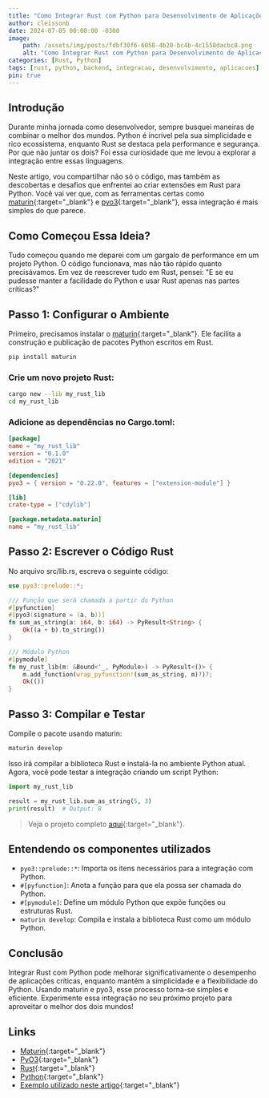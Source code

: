 ```yaml
---
title: "Como Integrar Rust com Python para Desenvolvimento de Aplicações"
author: cleissonb
date: 2024-07-05 00:00:00 -0300
image: 
    path: /assets/img/posts/fdbf30f6-6058-4b20-bc4b-4c1558dacbc8.png
    alt: "Como Integrar Rust com Python para Desenvolvimento de Aplicações"
categories: [Rust, Python]
tags: [rust, python, backend, integracao, desenvolvimento, aplicacoes]
pin: true
---
```


## Introdução

Durante minha jornada como desenvolvedor, sempre busquei maneiras de combinar o melhor dos mundos. Python é incrível pela sua simplicidade e rico ecossistema, enquanto Rust se destaca pela performance e segurança. Por que não juntar os dois? Foi essa curiosidade que me levou a explorar a integração entre essas linguagens.

Neste artigo, vou compartilhar não só o código, mas também as descobertas e desafios que enfrentei ao criar extensões em Rust para Python. Você vai ver que, com as ferramentas certas como [maturin](https://github.com/PyO3/maturin){:target="_blank"} e [pyo3](https://docs.rs/pyo3/latest/pyo3/){:target="_blank"}, essa integração é mais simples do que parece.

## Como Começou Essa Ideia?

Tudo começou quando me deparei com um gargalo de performance em um projeto Python. O código funcionava, mas não tão rápido quanto precisávamos. Em vez de reescrever tudo em Rust, pensei: "E se eu pudesse manter a facilidade do Python e usar Rust apenas nas partes críticas?"

## Passo 1: Configurar o Ambiente

Primeiro, precisamos instalar o [maturin](https://github.com/PyO3/maturin){:target="_blank"}. Ele facilita a construção e publicação de pacotes Python escritos em Rust.

```bash
pip install maturin
```

### Crie um novo projeto Rust:

```bash
cargo new --lib my_rust_lib
cd my_rust_lib
```

### Adicione as dependências no Cargo.toml:

```toml
[package]
name = "my_rust_lib"
version = "0.1.0"
edition = "2021"

[dependencies]
pyo3 = { version = "0.22.0", features = ["extension-module"] }

[lib]
crate-type = ["cdylib"]

[package.metadata.maturin]
name = "my_rust_lib"
```

## Passo 2: Escrever o Código Rust

No arquivo src/lib.rs, escreva o seguinte código:

```rust
use pyo3::prelude::*;

/// Função que será chamada a partir do Python
#[pyfunction]
#[pyo3(signature = (a, b))]
fn sum_as_string(a: i64, b: i64) -> PyResult<String> {
    Ok((a + b).to_string())
}

/// Módulo Python
#[pymodule]
fn my_rust_lib(m: &Bound<'_, PyModule>) -> PyResult<()> {
    m.add_function(wrap_pyfunction!(sum_as_string, m)?)?;
    Ok(())
}
```

## Passo 3: Compilar e Testar

Compile o pacote usando maturin:

```bash
maturin develop
```

Isso irá compilar a biblioteca Rust e instalá-la no ambiente Python atual. Agora, você pode testar a integração criando um script Python:

```python
import my_rust_lib

result = my_rust_lib.sum_as_string(5, 3)
print(result)  # Output: 8
```

> Veja o projeto completo [aqui](https://github.com/cleissonbarbosa/integration-rust-python){:target="_blank"}.

## Entendendo os componentes utilizados

- `pyo3::prelude::*`: Importa os itens necessários para a integração com Python.
- `#[pyfunction]`: Anota a função para que ela possa ser chamada do Python.
- `#[pymodule]`: Define um módulo Python que expõe funções ou estruturas Rust.
- `maturin develop`: Compila e instala a biblioteca Rust como um módulo Python.

## Conclusão

Integrar Rust com Python pode melhorar significativamente o desempenho de aplicações críticas, enquanto mantém a simplicidade e a flexibilidade do Python. Usando maturin e pyo3, esse processo torna-se simples e eficiente. Experimente essa integração no seu próximo projeto para aproveitar o melhor dos dois mundos!

## Links

- [Maturin](https://github.com/PyO3/maturin){:target="_blank"}
- [PyO3](https://docs.rs/pyo3/latest/pyo3/){:target="_blank"}
- [Rust](https://www.rust-lang.org/){:target="_blank"}
- [Python](https://www.python.org/){:target="_blank"}
- [Exemplo utilizado neste artigo](https://github.com/cleissonbarbosa/integration-rust-python){:target="_blank"}